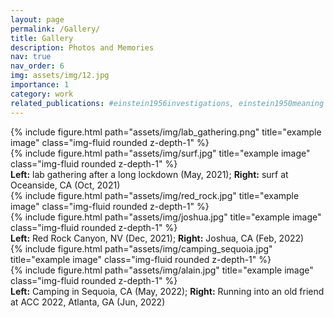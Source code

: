 ```yaml
---
layout: page
permalink: /Gallery/
title: Gallery
description: Photos and Memories
nav: true
nav_order: 6
img: assets/img/12.jpg
importance: 1
category: work
related_publications: #einstein1956investigations, einstein1950meaning
---
```


<div class="row">
    <div class="col-sm mt-3 mt-md-0">
        {% include figure.html path="assets/img/lab_gathering.png" title="example image" class="img-fluid rounded z-depth-1" %}
    </div>
    <div class="col-sm mt-3 mt-md-0">
        {% include figure.html path="assets/img/surf.jpg" title="example image" class="img-fluid rounded z-depth-1" %}
    </div>
</div>
<div class="caption">
    <b>Left:</b> lab gathering after a long lockdown (May, 2021); <b>Right:</b> surf at Oceanside, CA (Oct, 2021)


</div>
<div class="row">
    <div class="col-sm mt-3 mt-md-0">
        {% include figure.html path="assets/img/red_rock.jpg" title="example image" class="img-fluid rounded z-depth-1" %}
    </div>
    <div class="col-sm mt-3 mt-md-0">
        {% include figure.html path="assets/img/joshua.jpg" title="example image" class="img-fluid rounded z-depth-1" %}
    </div>
</div>
<div class="caption">
    <b>Left:</b> Red Rock Canyon, NV (Dec, 2021); <b>Right:</b> Joshua, CA (Feb, 2022)
</div>

</div>
<div class="row">
    <div class="col-sm mt-3 mt-md-0">
        {% include figure.html path="assets/img/camping_sequoia.jpg" title="example image" class="img-fluid rounded z-depth-1" %}
    </div>
    <div class="col-sm mt-3 mt-md-0">
        {% include figure.html path="assets/img/alain.jpg" title="example image" class="img-fluid rounded z-depth-1" %}
    </div>
</div>
<div class="caption">
    <b>Left:</b> Camping in Sequoia, CA (May, 2022); <b>Right:</b> Running into an old friend at ACC 2022, Atlanta, GA (Jun, 2022)
</div>


